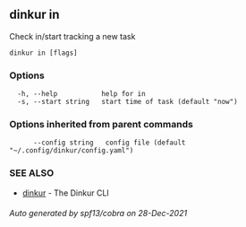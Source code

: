 ## dinkur in

Check in/start tracking a new task

```
dinkur in [flags]
```

### Options

```
  -h, --help           help for in
  -s, --start string   start time of task (default "now")
```

### Options inherited from parent commands

```
      --config string   config file (default "~/.config/dinkur/config.yaml")
```

### SEE ALSO

* [dinkur](dinkur.md)	 - The Dinkur CLI

###### Auto generated by spf13/cobra on 28-Dec-2021
